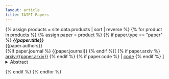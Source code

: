 ```yaml
---
layout: article
title: IAIFI Papers
---
```


{% assign products = site.data.products | sort | reverse %}
{% for product in products %}
{% assign paper = product %}
{% if paper.type == "paper" %}
***{{paper.title}}*** <br>
{{paper.authors}} <br>
{%if paper.journal %} {{paper.journal}} {% endif %}[ {% if paper.arxiv %} [arxiv:{{paper.arxiv}}](https://arxiv.org/abs/{{paper.arxiv}}) {% endif %} {% if paper.code %} | [code]({{paper.code}}) {% endif %} ]
<div style = "position:relative; top:-1em;" >
<details>
<summary>Abstract</summary>
<em>{{paper.abstract}}</em>
</details>
</div>
{% endif %}
{% endfor %}

